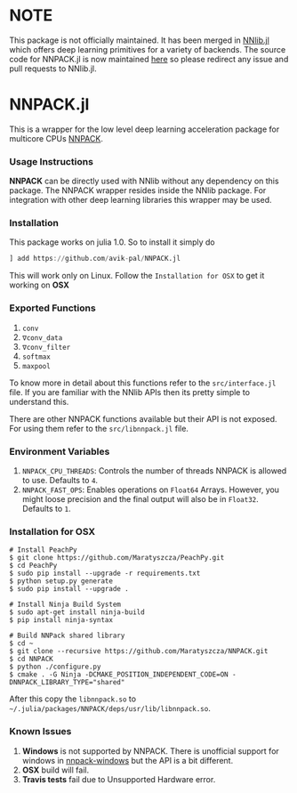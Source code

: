 # NOTE

This package is not officially maintained. It has been merged in [NNlib.jl](https://github.com/FluxML/NNlib.jl)
which offers deep learning primitives for a variety of backends. The source code for NNPACK.jl is now maintained
[here](https://github.com/FluxML/NNlib.jl/tree/master/src/nnpack) so please redirect any issue and pull requests
to NNlib.jl.

# NNPACK.jl

This is a wrapper for the low level deep learning acceleration package
for multicore CPUs [NNPACK](https://github.com/Maratyszcza/NNPACK).

### Usage Instructions

__NNPACK__ can be directly used with NNlib without any dependency on this package. The NNPACK wrapper
resides inside the NNlib package. For integration with other deep learning libraries this wrapper may
be used.

### Installation

This package works on julia 1.0. So to install it simply do

```julia
] add https://github.com/avik-pal/NNPACK.jl
```

This will work only on Linux. Follow the `Installation for OSX` to get it working on __OSX__

### Exported Functions

1. `conv`
2. `∇conv_data`
3. `∇conv_filter`
4. `softmax`
5. `maxpool`

To know more in detail about this functions refer to the `src/interface.jl` file. If you are familiar with the NNlib APIs then its pretty simple to understand this.

There are other NNPACK functions available but their API is not exposed. For using them refer to
the `src/libnnpack.jl` file.

### Environment Variables

1. `NNPACK_CPU_THREADS`: Controls the number of threads NNPACK is allowed to use. Defaults to `4`.
2. `NNPACK_FAST_OPS`: Enables operations on `Float64` Arrays. However, you might loose precision and the final output will also be in `Float32`. Defaults to `1`.

### Installation for OSX

```
# Install PeachPy
$ git clone https://github.com/Maratyszcza/PeachPy.git
$ cd PeachPy
$ sudo pip install --upgrade -r requirements.txt
$ python setup.py generate
$ sudo pip install --upgrade .

# Install Ninja Build System
$ sudo apt-get install ninja-build
$ pip install ninja-syntax

# Build NNPack shared library
$ cd ~
$ git clone --recursive https://github.com/Maratyszcza/NNPACK.git
$ cd NNPACK
$ python ./configure.py
$ cmake . -G Ninja -DCMAKE_POSITION_INDEPENDENT_CODE=ON -DNNPACK_LIBRARY_TYPE="shared"
```

After this copy the `libnnpack.so` to `~/.julia/packages/NNPACK/deps/usr/lib/libnnpack.so`.

### Known Issues

1. __Windows__ is not supported by NNPACK. There is unofficial support for windows in [nnpack-windows](https://github.com/zeno40/nnpack-windows) but the API is a bit different.
2. __OSX__ build will fail.
3. __Travis tests__ fail due to Unsupported Hardware error.
